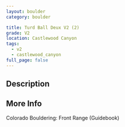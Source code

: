 ```yaml
---
layout: boulder
category: boulder

title: Turd Ball Deux V2 (2)
grade: V2
location: Castlewood Canyon
tags:
  - v2
  - castlewood_canyon
full_page: false
---
```


## Description


## More Info
Colorado Bouldering: Front Range (Guidebook)
